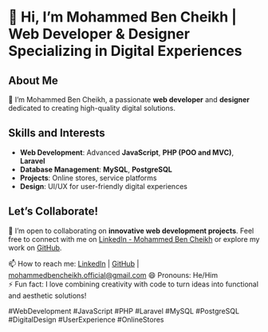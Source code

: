 # 👋 Hi, I’m Mohammed Ben Cheikh | Web Developer & Designer Specializing in Digital Experiences

## About Me
👋 I’m Mohammed Ben Cheikh, a passionate **web developer** and **designer** dedicated to creating high-quality digital solutions. 

## Skills and Interests
- **Web Development**: Advanced **JavaScript**, **PHP (POO and MVC)**, **Laravel**
- **Database Management**: **MySQL**, **PostgreSQL**
- **Projects**: Online stores, service platforms
- **Design**: UI/UX for user-friendly digital experiences

## Let’s Collaborate!
💞️ I’m open to collaborating on **innovative web development projects**. Feel free to connect with me on [LinkedIn - Mohammed Ben Cheikh](https://linkedin.com/in/mohammed-ben-cheikh) or explore my work on [GitHub](https://github.com/Mohammed-Ben-Cheikh).

📫 How to reach me: [LinkedIn](https://linkedin.com/in/mohammed-ben-cheikh) | [GitHub](https://github.com/Mohammed-Ben-Cheikh) | [mohammedbencheikh.official@gmail.com](mailto:mohammedbencheikh.official@gmail.com)
😄 Pronouns: He/Him  
⚡ Fun fact: I love combining creativity with code to turn ideas into functional and aesthetic solutions!

#WebDevelopment #JavaScript #PHP #Laravel #MySQL #PostgreSQL #DigitalDesign #UserExperience #OnlineStores
